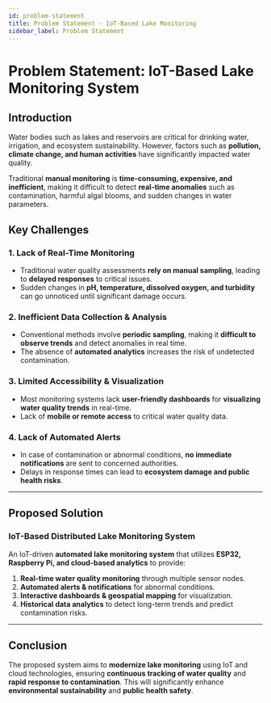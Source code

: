 ```yaml
---
id: problem-statement
title: Problem Statement - IoT-Based Lake Monitoring
sidebar_label: Problem Statement
---
```


# **Problem Statement: IoT-Based Lake Monitoring System**

##  Introduction
Water bodies such as lakes and reservoirs are critical for drinking water, irrigation, and ecosystem sustainability. However, factors such as **pollution, climate change, and human activities** have significantly impacted water quality.  

Traditional **manual monitoring** is **time-consuming, expensive, and inefficient**, making it difficult to detect **real-time anomalies** such as contamination, harmful algal blooms, and sudden changes in water parameters.  

##  Key Challenges
### 1. Lack of Real-Time Monitoring
- Traditional water quality assessments **rely on manual sampling**, leading to **delayed responses** to critical issues.  
- Sudden changes in **pH, temperature, dissolved oxygen, and turbidity** can go unnoticed until significant damage occurs.  

### 2. Inefficient Data Collection & Analysis
- Conventional methods involve **periodic sampling**, making it **difficult to observe trends** and detect anomalies in real time.  
- The absence of **automated analytics** increases the risk of undetected contamination.  

### 3. Limited Accessibility & Visualization
- Most monitoring systems lack **user-friendly dashboards** for **visualizing water quality trends** in real-time.  
- Lack of **mobile or remote access** to critical water quality data.  

### 4. Lack of Automated Alerts
- In case of contamination or abnormal conditions, **no immediate notifications** are sent to concerned authorities.  
- Delays in response times can lead to **ecosystem damage and public health risks**.  

---

##  Proposed Solution
### **IoT-Based Distributed Lake Monitoring System**
An IoT-driven **automated lake monitoring system** that utilizes **ESP32, Raspberry Pi, and cloud-based analytics** to provide:  
1. **Real-time water quality monitoring** through multiple sensor nodes.  
2. **Automated alerts & notifications** for abnormal conditions.  
3. **Interactive dashboards & geospatial mapping** for visualization.  
4. **Historical data analytics** to detect long-term trends and predict contamination risks.  

---

##  Conclusion
The proposed system aims to **modernize lake monitoring** using IoT and cloud technologies, ensuring **continuous tracking of water quality** and **rapid response to contamination**. This will significantly enhance **environmental sustainability** and **public health safety**.


